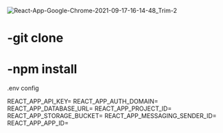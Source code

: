 ![React-App-Google-Chrome-2021-09-17-16-14-48_Trim-_2_](https://user-images.githubusercontent.com/81585729/133794405-b7f551e3-c9a9-4077-a8c1-468d73d5cca0.gif)


-git clone
=======
-npm install
=======


.env config

REACT_APP_API_KEY=
REACT_APP_AUTH_DOMAIN=
REACT_APP_DATABASE_URL=
REACT_APP_PROJECT_ID=
REACT_APP_STORAGE_BUCKET=
REACT_APP_MESSAGING_SENDER_ID=
REACT_APP_APP_ID= 
